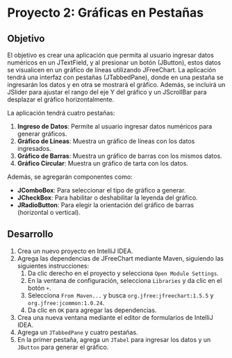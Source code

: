 # Proyecto 2: Gráficas en Pestañas

## Objetivo

El objetivo es crear una aplicación que permita al usuario ingresar datos numéricos en un JTextField, y al presionar un
botón (JButton), estos datos se visualicen en un gráfico de líneas utilizando JFreeChart. La aplicación tendrá una
interfaz con pestañas (JTabbedPane), donde en una pestaña se ingresarán los datos y en otra se mostrará el gráfico.
Además, se incluirá un JSlider para ajustar el rango del eje Y del gráfico y un JScrollBar para desplazar el gráfico
horizontalmente.

La aplicación tendrá cuatro pestañas:

1. **Ingreso de Datos**: Permite al usuario ingresar datos numéricos para generar gráficos.
2. **Gráfico de Líneas**: Muestra un gráfico de líneas con los datos ingresados.
3. **Gráfico de Barras**: Muestra un gráfico de barras con los mismos datos.
4. **Gráfico Circular**: Muestra un gráfico de tarta con los datos.

Además, se agregarán componentes como:

* **JComboBox**: Para seleccionar el tipo de gráfico a generar.
* **JCheckBox**: Para habilitar o deshabilitar la leyenda del gráfico.
* **JRadioButton**: Para elegir la orientación del gráfico de barras (horizontal o vertical).

## Desarrollo

1. Crea un nuevo proyecto en IntelliJ IDEA.
2. Agrega las dependencias de JFreeChart mediante Maven, siguiendo las siguientes instrucciones:
    1. Da clic derecho en el proyecto y selecciona `Open Module Settings`.
    2. En la ventana de configuración, selecciona `Libraries` y da clic en el botón `+`.
    3. Selecciona `From Maven...` y busca `org.jfree:jfreechart:1.5.5` y `org.jfree:jcommon:1.0.24`.
    4. Da clic en `OK` para agregar las dependencias.
3. Crea una nueva ventana mediante el editor de formularios de IntelliJ IDEA.
4. Agrega un `JTabbedPane` y cuatro pestañas.
5. En la primer pestaña, agrega un `JTabel` para ingresar los datos y un `JButton` para generar el gráfico.